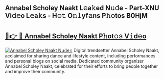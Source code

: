 ## Annabel Scholey Naakt L𝚎a𝚔ed N𝚞𝚍e - Part-XNU Vi𝚍𝚎o L𝚎a𝚔s - H𝚘𝚝 O𝚗𝚕yf𝚊ns P𝚑𝚘tos B0HjM

# <h2><a href="http://kff4r6i.oniu.top/?m=Annabel+Scholey+Naakt">🔗👉 🔴 Annabel Scholey Naakt P𝚑ot𝚘𝚜 V𝚒d𝚎o</a></h2>

[![Annabel Scholey Naakt Nu𝚍e𝚜](https://i.imgur.com/0qMVB7G.gif)](http://kff4r6i.oniu.top/?m=Annabel+Scholey+Naakt)
Digital trendsetter Annabel Scholey Naakt, acclaimed for sharing dance and lifestyle content, including performances and personal blogs on social media. Dedicated community organizer Annabel Scholey Naakt, celebrated for their efforts to bring people together and improve their community.  
